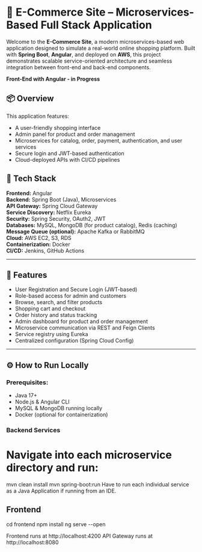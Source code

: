 # 🛒 E-Commerce Site – Microservices-Based Full Stack Application

Welcome to the **E-Commerce Site**, a modern microservices-based web application designed to simulate a real-world online shopping platform. Built with **Spring Boot**, **Angular**, and deployed on **AWS**, this project demonstrates scalable service-oriented architecture and seamless integration between front-end and back-end components.


**Front-End with Angular - in Progress**

## 📦 Overview

This application features:
- A user-friendly shopping interface
- Admin panel for product and order management
- Microservices for catalog, order, payment, authentication, and user services
- Secure login and JWT-based authentication
- Cloud-deployed APIs with CI/CD pipelines

## 🚀 Tech Stack

**Frontend:** Angular  
**Backend:** Spring Boot (Java), Microservices  
**API Gateway:** Spring Cloud Gateway  
**Service Discovery:** Netflix Eureka  
**Security:** Spring Security, OAuth2, JWT  
**Databases:** MySQL, MongoDB (for product catalog), Redis (caching)  
**Message Queue (optional):** Apache Kafka or RabbitMQ  
**Cloud:** AWS EC2, S3, RDS  
**Containerization:** Docker  
**CI/CD:** Jenkins, GitHub Actions

---

## 🔐 Features

- User Registration and Secure Login (JWT-based)
- Role-based access for admin and customers
- Browse, search, and filter products
- Shopping cart and checkout
- Order history and status tracking
- Admin dashboard for product and order management
- Microservice communication via REST and Feign Clients
- Service registry using Eureka
- Centralized configuration (Spring Cloud Config)

---

## ⚙️ How to Run Locally

### Prerequisites:
- Java 17+
- Node.js & Angular CLI
- MySQL & MongoDB running locally
- Docker (optional for containerization)

### Backend Services

# Navigate into each microservice directory and run:
mvn clean install
mvn spring-boot:run
Have to run each individual service as a Java Application if running from an IDE.

## Frontend
cd frontend
npm install
ng serve --open

Frontend runs at http://localhost:4200
API Gateway runs at http://localhost:8080
